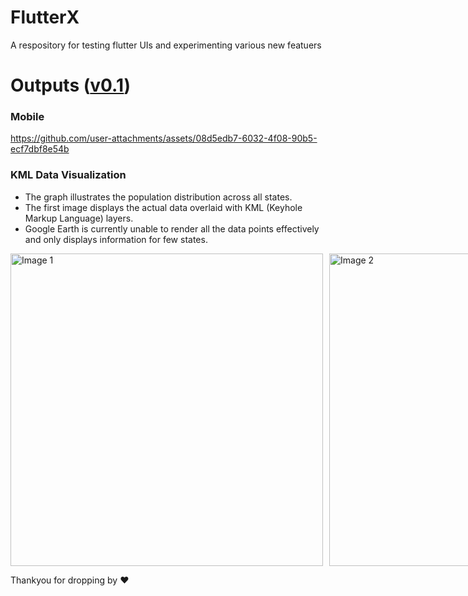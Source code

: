 # FlutterX

A respository for testing flutter UIs and experimenting various new featuers


# Outputs ([v0.1](https://github.com/Rohit-554/FlutterX/releases/tag/0.1))

### Mobile

https://github.com/user-attachments/assets/08d5edb7-6032-4f08-90b5-ecf7dbf8e54b


### KML Data Visualization

- The graph illustrates the population distribution across all states.
- The first image displays the actual data overlaid with KML (Keyhole Markup Language) layers.
- Google Earth is currently unable to render all the data points effectively and only displays information for few states.


<div style="display: flex; gap: 10px;">
  <img 
    src="https://github.com/user-attachments/assets/71376adb-5ba6-4d60-a1f8-f17dca6f0b3d" 
    alt="Image 1" 
    width="500" 
    height="500"
  />
  <img 
    src="https://github.com/user-attachments/assets/7bc82f0e-974a-4ade-a557-5ed06dc41459" 
    alt="Image 2" 
    width="500" 
    height="500"
  />
</div>


Thankyou for dropping by ❤
